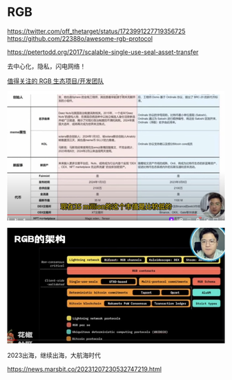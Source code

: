 
# RGB

https://twitter.com/off_thetarget/status/1723991227719356725
https://github.com/22388o/awesome-rgb-protocol

https://petertodd.org/2017/scalable-single-use-seal-asset-transfer

去中心化，隐私，闪电网络！

[值得关注的 RGB 生态项目/开发团队](https://www.odaily.news/post/5189052)

![nuts compare](image-103.png)


![RGB NETWORK](image-104.png)

2023出海，继续出海，大航海时代


https://news.marsbit.co/20231207230532747219.html


